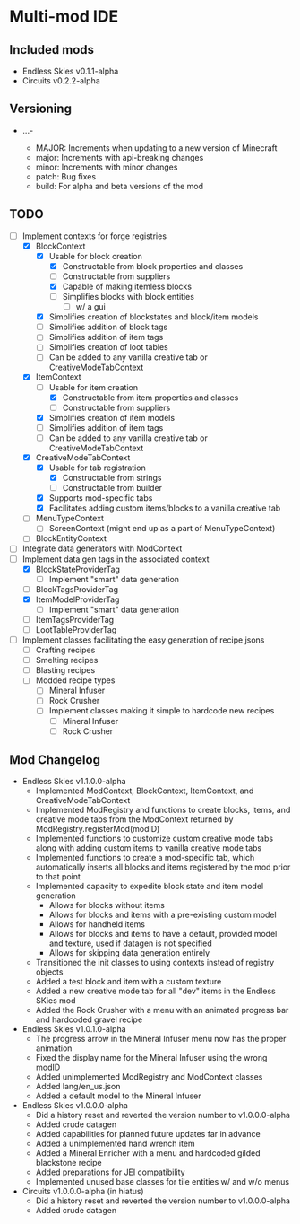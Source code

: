 # Multi-mod IDE

## Included mods
- Endless Skies v0.1.1-alpha
- Circuits v0.2.2-alpha

## Versioning
- <MAJOR>.<major>.<minor>.<patch>-<build>
  - MAJOR: Increments when updating to a new version of Minecraft
  - major: Increments with api-breaking changes
  - minor: Increments with minor changes
  - patch: Bug fixes
  - build: For alpha and beta versions of the mod

## TODO
- [ ] Implement contexts for forge registries
  - [X] BlockContext
    - [X] Usable for block creation
      - [X] Constructable from block properties and classes 
      - [ ] Constructable from suppliers
      - [X] Capable of making itemless blocks
      - [ ] Simplifies blocks with block entities
        - [ ] w/ a gui 
    - [X] Simplifies creation of blockstates and block/item models
    - [ ] Simplifies addition of block tags
    - [ ] Simplifies addition of item tags
    - [ ] Simplifies creation of loot tables
    - [ ] Can be added to any vanilla creative tab or CreativeModeTabContext
  - [X] ItemContext
    - [ ] Usable for item creation
      - [X] Constructable from item properties and classes
      - [ ] Constructable from suppliers
    - [X] Simplifies creation of item models
    - [ ] Simplifies addition of item tags
    - [ ] Can be added to any vanilla creative tab or CreativeModeTabContext
  - [X] CreativeModeTabContext
    - [X] Usable for tab registration
      - [X] Constructable from strings
      - [ ] Constructable from builder
    - [X] Supports mod-specific tabs
    - [X] Facilitates adding custom items/blocks to a vanilla creative tab
  - [ ] MenuTypeContext
    - [ ] ScreenContext (might end up as a part of MenuTypeContext)
  - [ ] BlockEntityContext
- [ ] Integrate data generators with ModContext
- [ ] Implement data gen tags in the associated context
  - [X] BlockStateProviderTag
    - [ ] Implement "smart" data generation
  - [ ] BlockTagsProviderTag
  - [X] ItemModelProviderTag
    - [ ] Implement "smart" data generation
  - [ ] ItemTagsProviderTag
  - [ ] LootTableProviderTag
- [ ] Implement classes facilitating the easy generation of recipe jsons
  - [ ] Crafting recipes
  - [ ] Smelting recipes
  - [ ] Blasting recipes
  - [ ] Modded recipe types
    - [ ] Mineral Infuser
    - [ ] Rock Crusher
    - [ ] Implement classes making it simple to hardcode new recipes
      - [ ] Mineral Infuser
      - [ ] Rock Crusher
## Mod Changelog 
- Endless Skies v1.1.0.0-alpha
  - Implemented ModContext, BlockContext, ItemContext, and CreativeModeTabContext
  - Implemented ModRegistry and functions to create blocks, items, and creative mode tabs from the ModContext returned by ModRegistry.registerMod(modID)
  - Implemented functions to customize custom creative mode tabs along with adding custom items to vanilla creative mode tabs
  - Implemented functions to create a mod-specific tab, which automatically inserts all blocks and items registered by the mod prior to that point
  - Implemented capacity to expedite block state and item model generation
    - Allows for blocks without items
    - Allows for blocks and items with a pre-existing custom model
    - Allows for handheld items
    - Allows for blocks and items to have a default, provided model and texture, used if datagen is not specified
    - Allows for skipping data generation entirely
  - Transitioned the init classes to using contexts instead of registry objects
  - Added a test block and item with a custom texture
  - Added a new creative mode tab for all "dev" items in the Endless SKies mod
  - Added the Rock Crusher with a menu with an animated progress bar and hardcoded gravel recipe
- Endless Skies v1.0.1.0-alpha
  - The progress arrow in the Mineral Infuser menu now has the proper animation
  - Fixed the display name for the Mineral Infuser using the wrong modID
  - Added unimplemented ModRegistry and ModContext classes
  - Added lang/en_us.json
  - Added a default model to the Mineral Infuser
- Endless Skies v1.0.0.0-alpha
  - Did a history reset and reverted the version number to v1.0.0.0-alpha
  - Added crude datagen
  - Added capabilities for planned future updates far in advance
  - Added a unimplemented hand wrench item
  - Added a Mineral Enricher with a menu and hardcoded gilded blackstone recipe
  - Added preparations for JEI compatibility
  - Implemented unused base classes for tile entities w/ and w/o menus
- Circuits v1.0.0.0-alpha (in hiatus)
  - Did a history reset and reverted the version number to v1.0.0.0-alpha
  - Added crude datagen